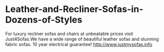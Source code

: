 Leather-and-Recliner-Sofas-in-Dozens-of-Styles
==============================================

 For luxury recliner sofas and chairs at unbeatable prices visit Just4Sofas.We have a wide range of beautiful leather sofas and stunning fabric sofas. 10 year electrical guarantee! http://www.justmysofas.info
